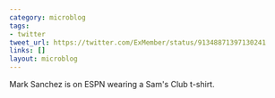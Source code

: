 ```yaml
---
category: microblog
tags:
- twitter
tweet_url: https://twitter.com/ExMember/status/91348871397130241
links: []
layout: microblog
---
```

Mark Sanchez is on ESPN wearing a Sam's Club t-shirt.
